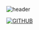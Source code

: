 ![header](https://capsule-render.vercel.app/api?type=waving&color=timeGradient&text=Welcome%20Jiung's%20Github%20👋&animation=twinkling&fontSize=35&fontAlignY=40&fontAlign=70&height=250)





[![GITHUB](https://hits.seeyoufarm.com/api/count/incr/badge.svg?url=https%3A%2F%2Fgithub.com%2Fjiholee0&count_bg=%23F29494&title_bg=%232F2E2E&icon=github.svg&icon_color=%23FFFFFF&title=GITHUB&edge_flat=false)](https://github.com/jiholee0)
